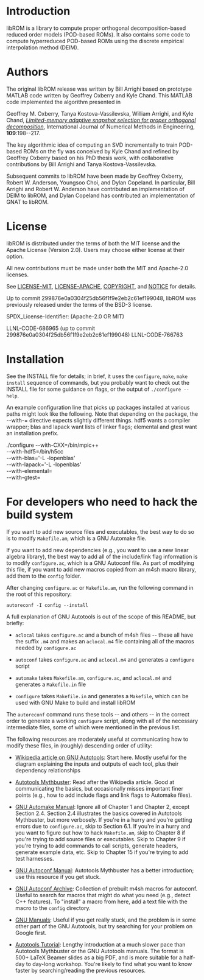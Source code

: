 # Introduction

libROM is a library to compute proper orthogonal decomposition-based
reduced order models (POD-based ROMs). It also contains some code to
compute hyperreduced POD-based ROMs using the discrete empirical
interpolation method (DEIM).

# Authors

The original libROM release was written by Bill Arrighi based on
prototype MATLAB code written by Geoffrey Oxberry and Kyle Chand. This
MATLAB code implemented the algorithm presented in

Geoffrey M. Oxberry, Tanya Kostova-Vassilevska, William Arrighi, and
Kyle Chand, [_Limited-memory adaptive snapshot selection for proper
orthogonal
decomposition_](https://onlinelibrary.wiley.com/doi/full/10.1002/nme.5283),
International Journal of Numerical Methods in Engineering,
**109**:198--217.

The key algorithmic idea of computing an SVD incrementally to train
POD-based ROMs on the fly was conceived by Kyle Chand and refined by
Geoffrey Oxberry based on his PhD thesis work, with collaborative
contributions by Bill Arrighi and Tanya Kostova-Vassilevska.

Subsequent commits to libROM have been made by Geoffrey Oxberry,
Robert W. Anderson, Youngsoo Choi, and Dylan Copeland. In particular,
Bill Arrighi and Robert W. Anderson have contributed an implementation
of DEIM to libROM, and Dylan Copeland has contributed an
implementation of GNAT to libROM.

# License

libROM is distributed under the terms of both the MIT license and the
Apache License (Version 2.0). Users may choose either license at their
option.

All new contributions must be made under both the MIT and Apache-2.0 licenses.

See
[LICENSE-MIT](https://github.com/LLNL/libROM/blob/master/LICENSE-MIT),
[LICENSE-APACHE](https://github.com/LLNL/libROM/blob/master/LICENSE-APACHE),
[COPYRIGHT](https://github.com/LLNL/libROM/blob/master/COPYRIGHT), and
[NOTICE](https://github.com/LLNL/libROM/blob/master/NOTICE) for
details.

Up to commit 299876e0a0304f25db56f1f9e2eb2c61ef199048, libROM was
previously released under the terms of the BSD-3 license.

SPDX_License-Identifier: (Apache-2.0 OR MIT)

LLNL-CODE-686965 (up to commit 299876e0a0304f25db56f1f9e2eb2c61ef199048)
LLNL-CODE-766763

# Installation

See the INSTALL file for details; in brief, it uses the `configure`,
`make`, `make install` sequence of commands, but you probably want to
check out the INSTALL file for some guidance on flags, or the output
of `./configure --help`.

An example configuration line that picks up packages installed at
various paths might look like the following.  Note that depending on
the package, the --with-<pkg>= directive expects slightly different
things.  hdf5 wants a compiler wrapper; blas and lapack want lists of
linker flags; elemental and gtest want an installation prefix.

./configure --with-CXX=<mpipath>/bin/mpic++ \
            --with-hdf5=<hdf5path>/bin/h5cc \
	    --with-blas='-L<blaspath> -lopenblas' \
	    --with-lapack='-L<blaspatch> -lopenblas' \
	    --with-elemental=<elpath> \
	    --with-gtest=<gtestpath>

# For developers who need to hack the build system

If you want to add new source files and executables, the best way to
do so is to modify `Makefile.am`, which is a GNU Automake file.

If you want to add new dependencies (e.g., you want to use a new
linear algebra library), the best way to add all of the include/link
flag information is to modify `configure.ac`, which is a GNU Autoconf
file. As part of modifying this file, if you want to add new macros
copied from an m4sh macro library, add them to the `config` folder.

After changing `configure.ac` or `Makefile.am`, run the following
command in the root of this repository:

```console
autoreconf -I config --install
```

A full explanation of GNU Autotools is out of the scope of this
README, but briefly:

* `aclocal` takes `configure.ac` and a bunch of m4sh files -- these
  all have the suffix `.m4` and makes an `aclocal.m4` file containing
  all of the macros needed by `configure.ac`

* `autoconf` takes `configure.ac` and `aclocal.m4` and generates a
  `configure` script

* `automake` takes `Makefile.am`, `configure.ac`, and `aclocal.m4` and
  generates a `Makefile.in` file

* `configure` takes `Makefile.in` and generates a `Makefile`, which
  can be used with GNU Make to build and install libROM

The `autoreconf` command runs these tools -- and others -- in the
correct order to generate a working `configure` script, along with all
of the necessary intermediate files, some of which were mentioned in
the previous list.

The following resources are moderately useful at communicating how to
modify these files, in (roughly) descending order of utility:

* [Wikipedia article on GNU
  Autotools](https://en.wikipedia.org/wiki/GNU_Build_System): Start
  here. Mostly useful for the diagram explaining the inputs and
  outputs of each tool, plus their dependency relationships

* [Autotools Mythbuster](https://autotools.io/index.html): Read after
  the Wikipedia article. Good at communicating the basics, but
  occasionally misses important finer points (e.g., how to add include
  flags and link flags to Automake files).

* [GNU Automake
  Manual](https://www.gnu.org/software/automake/manual/): Ignore all
  of Chapter 1 and Chapter 2, except Section 2.4. Section 2.4
  illustrates the basics covered in Autotools Mythbuster, but more
  verbosely. If you're in a hurry and you're getting errors due to
  `configure.ac`, skip to Section 6.1. If you're in a hurry and you
  want to figure out how to hack `Makefile.am`, skip to Chapter 8 if
  you're trying to add source files or executables. Skip to Chapter 9
  if you're trying to add commands to call scripts, generate headers,
  generate example data, etc. Skip to Chapter 15 if you're trying to
  add test harnesses.

* [GNU Autoconf
  Manual](https://www.gnu.org/software/autoconf/manual/index.html):
  Autotools Mythbuster has a better introduction; use this resource if
  you get stuck.

* [GNU Autoconf
  Archive](https://www.gnu.org/software/autoconf-archive/index.html):
  Collection of prebuilt m4sh macros for autoconf. Useful to search
  for macros that might do what you need (e.g., detect C++
  features). To "install" a macro from here, add a text file with the
  macro to the `config` directory.

* [GNU Manuals](https://www.gnu.org/manual/manual.html): Useful if you
  get really stuck, and the problem is in some other part of the GNU
  Autotools, but try searching for your problem on Google first.

* [Autotools Tutorial](https://www.lrde.epita.fr/~adl/autotools.html):
  Lengthy introduction at a much slower pace than Autotools Mythbuster
  or the GNU Autotools manuals. The format is 500+ LaTeX Beamer slides
  as a big PDF, and is more suitable for a half-day to day-long
  workshop. You're likely to find what you want to know faster by
  searching/reading the previous resources.
